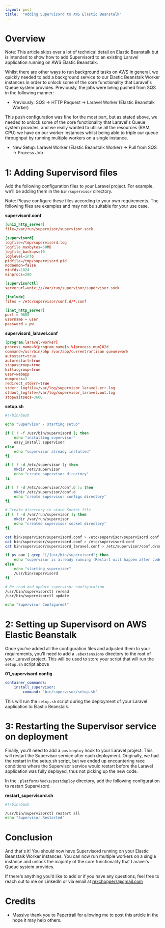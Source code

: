 ```yaml
---
layout: post
title:  "Adding Supervisord to AWS Elastic Beanstalk"
---
```


# Overview
Note: This article skips over a lot of technical detail on Elastic Beanstalk but is intended to show how to add Supervisord to an existing Laravel application running on AWS Elastic Beanstalk.

Whilst there are other ways to run background tasks on AWS in general, we quickly needed to add a background service to our Elastic Beanstalk Worker instances in order to unlock some of the core functionality that Laravel's Queue system provides. Previously, the jobs were being pushed from SQS in the following manner:

- Previously: SQS -> HTTP Request -> Laravel Worker (Elastic Beanstalk Worker)

This push configuration was fine for the most part, but as stated above, we needed to unlock some of the core functionality that Laravel's Queue system provides, and we really wanted to utilise all the resources (RAM, CPU) we have on our worker instances whilst being able to triple our queue throughput by running multiple workers on a single instance.

- New Setup: Laravel Worker (Elastic Beanstalk Worker) -> Pull from SQS -> Process Job

# 1: Adding Supervisord files
Add the following configuration files to your Laravel project. For example, we'll be adding them in the `bin/supervisor` directory.

Note: Please configure these files according to your own requirements. The following files are examples and may not be suitable for your use case.

**supervisord.conf**
```conf
[unix_http_server]
file=/var/run/supervisor/supervisor.sock

[supervisord]
logfile=/tmp/supervisord.log
logfile_maxbytes=50MB
logfile_backups=10
loglevel=info
pidfile=/tmp/supervisord.pid
nodaemon=false
minfds=1024
minprocs=200

[supervisorctl]
serverurl=unix:///var/run/supervisor/supervisor.sock

[include]
files = /etc/supervisor/conf.d/*.conf

[inet_http_server]
port = 9000
username = user
password = pw
```

**supervisord_laravel.conf**
```conf
[program:laravel-worker]
process_name=%(program_name)s_%(process_num)02d
command=/usr/bin/php /var/app/current/artisan queue:work
autostart=true
autorestart=true
stopasgroup=true
killasgroup=true
user=webapp
numprocs=3
redirect_stderr=true
stderr_logfile=/var/log/supervisor_laravel.err.log
stdout_logfile=/var/log/supervisor_laravel.out.log
stopwaitsecs=3600
```

**setup.sh**
```bash
#!/bin/bash

echo "Supervisor - starting setup"

if [ ! -f /usr/bin/supervisord ]; then
    echo "installing supervisor"
    easy_install supervisor
else
    echo "supervisor already installed"
fi

if [ ! -d /etc/supervisor ]; then
    mkdir /etc/supervisor
    echo "create supervisor directory"
fi

if [ ! -d /etc/supervisor/conf.d ]; then
    mkdir /etc/supervisor/conf.d
    echo "create supervisor configs directory"
fi

# Create directory to store Socket file
if [ ! -d /var/run/supervisor ]; then
    mkdir /var/run/supervisor
    echo "created supervisor socket directory"
fi

cat bin/supervisor/supervisord.conf > /etc/supervisor/supervisord.conf
cat bin/supervisor/supervisord.conf > /etc/supervisord.conf
cat bin/supervisor/supervisord_laravel.conf > /etc/supervisor/conf.d/supervisord_laravel.conf

if ps aux | grep "[/]usr/bin/supervisord"; then
    echo "supervisor is already running (Restart will happen after code deployment)"
else
    echo "starting supervisor"
    /usr/bin/supervisord
fi

# Re-read and update supervisor configuration
/usr/bin/supervisorctl reread
/usr/bin/supervisorctl update

echo "Supervisor Configured!"
```


# 2: Setting up Supervisord on AWS Elastic Beanstalk
Once you've added all the configuration files and adjusted them to your requirements, you'll need to add a `.ebextensions` directory to the root of your Laravel project. This will be used to store your script that will run the `setup.sh` script above

**01_supervisord.config**
```yaml
container_commands:
    install_supervisor:
        command: "bin/supervisor/setup.sh"
```

This will run the `setup.sh` script during the deployment of your Laravel application to Elastic Beanstalk.

# 3: Restarting the Supervisor service on deployment
Finally, you'll need to add a `postdeploy` hook to your Laravel project. This will restart the Supervisor service after each deployment. Originally, we had the restart in the setup.sh script, but we ended up encountering race conditions where the Supervisor service would restart before the Laravel application was fully deployed, thus not picking up the new code.

In the `.platform/hooks/postdeploy` directory, add the following configuration to restart Supervisord.

**restart_supervisord.sh**
```bash
#!/bin/bash

/usr/bin/supervisorctl restart all
echo "Supervisor Restarted"
```

# Conclusion
And that's it! You should now have Supervisord running on your Elastic Beanstalk Worker instances. You can now run multiple workers on a single instance and unlock the majority of the core functionality that Laravel's Queue system provides.

If there's anything you'd like to add or if you have any questions, feel free to reach out to me on LinkedIn or via email at [rexchoppers@gmail.com](mailto:rexchoppers@gmail.com)

# Credits
- Massive thank you to [Papertrail](https://www.papertrail.io/) for allowing me to post this article in the hope it may help others.
